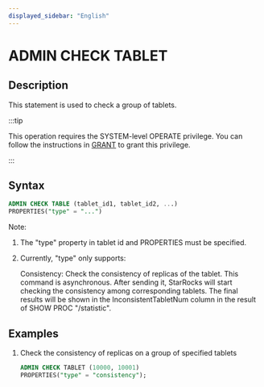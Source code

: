 ```yaml
---
displayed_sidebar: "English"
---
```


# ADMIN CHECK TABLET

## Description

This statement is used to check a group of tablets.

:::tip

This operation requires the SYSTEM-level OPERATE privilege. You can follow the instructions in [GRANT](../../account-management/GRANT.md) to grant this privilege.

:::

## Syntax

```sql
ADMIN CHECK TABLE (tablet_id1, tablet_id2, ...)
PROPERTIES("type" = "...")
```

Note:

1. The "type" property in tablet id and PROPERTIES must be specified.

2. Currently, "type" only supports:

   Consistency: Check the consistency of replicas of the tablet. This command is asynchronous. After sending it, StarRocks will start checking the consistency among corresponding tablets. The final results will be shown in the InconsistentTabletNum column in the result of SHOW PROC "/statistic".

## Examples

1. Check the consistency of replicas on a group of specified tablets

    ```sql
    ADMIN CHECK TABLET (10000, 10001)
    PROPERTIES("type" = "consistency");
    ```
